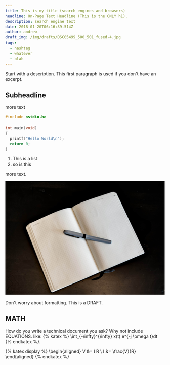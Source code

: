 ```yaml
---
title: This is my title (search engines and browsers)
headline: On-Page Text Headline (This is the ONLY h1).
description: search engine text
date: 2018-01-20T06:16:39.514Z
author: andrew
draft_img: /img/drafts/DSC05499_500_501_fused-4.jpg
tags:
  - hashtag
  - whatever
  - blah
---
```

Start with a description. This first paragraph is used if you don't have an excerpt.



## Subheadline

more text

```c
#include <stdio.h>

int main(void)
{
  printf("Hello World\n");
  return 0;
}
```

1. This is a list
2. so is this

more text.

![description (for visually impaired or search engines)](/img/drafts/DSC05499_500_501_fused-4.jpg)

Don't worry about formatting. This is a DRAFT.

## MATH

How do you write a technical document you ask? Why not include EQUATIONS. like: {% katex %} \int_{-\infty}^{\infty} x(t) e^{-j \omega t}dt {% endkatex %}.

{% katex display %}
\begin{aligned}
V &= I R \\
I &= \frac{V}{R}
\end{aligned}
{% endkatex %}